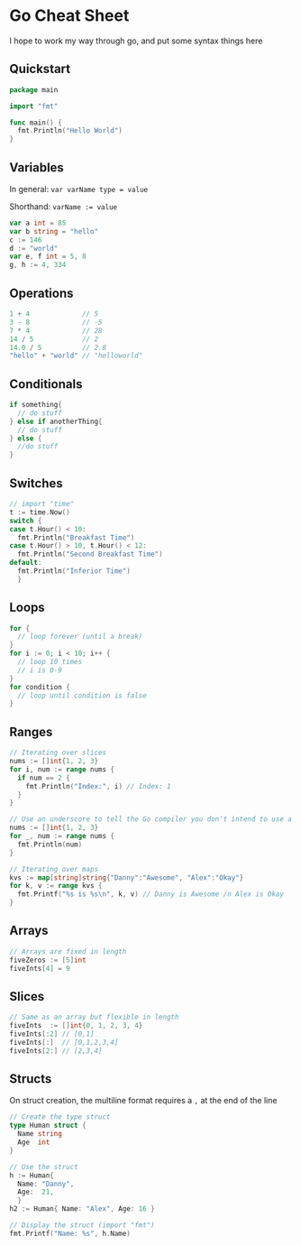 # Go Cheat Sheet

I hope to work my way through go, and put some syntax things here

## Quickstart

```go
package main

import "fmt"

func main() {
  fmt.Println("Hello World")
}
```

## Variables

In general: `var varName type = value`

Shorthand: `varName := value`

```go
var a int = 85
var b string = "hello"
c := 146
d := "world"
var e, f int = 5, 8
g, h := 4, 334
```

## Operations

```go
1 + 4             // 5
3 - 8             // -5
7 * 4             // 28
14 / 5            // 2
14.0 / 5          // 2.8
"hello" + "world" // "helloworld"
```

## Conditionals

```go
if something{
  // do stuff
} else if anotherThing{
  // do stuff
} else {
  //do stuff
}
```

## Switches

```go
// import "time"
t := time.Now()
switch {
case t.Hour() < 10:
  fmt.Println("Breakfast Time")
case t.Hour() > 10, t.Hour() < 12:
  fmt.Println("Second Breakfast Time")
default:
  fmt.Println("Inferior Time")
  }
```

## Loops

```go
for {
  // loop forever (until a break)
}
for i := 0; i < 10; i++ {
  // loop 10 times
  // i is 0-9
}
for condition {
  // loop until condition is false
}
```

## Ranges

```go
// Iterating over slices
nums := []int{1, 2, 3}
for i, num := range nums {
  if num == 2 {
    fmt.Println("Index:", i) // Index: 1
  }
}

// Use an underscore to tell the Go compiler you don't intend to use a variable.
nums := []int{1, 2, 3}
for _, num := range nums {
  fmt.Println(num)
}

// Iterating over maps
kvs := map[string]string{"Danny":"Awesome", "Alex":"Okay"}
for k, v := range kvs {
  fmt.Printf("%s is %s\n", k, v) // Danny is Awesome /n Alex is Okay
}
```

## Arrays

```go
// Arrays are fixed in length
fiveZeros := [5]int
fiveInts[4] = 9
```

## Slices

```go
// Same as an array but flexible in length
fiveInts  := []int{0, 1, 2, 3, 4}
fiveInts[:2] // [0,1]
fiveInts[:]  // [0,1,2,3,4]
fiveInts[2:] // [2,3,4]
```

## Structs

On struct creation, the multiline format requires a `,` at the end of the line

```go
// Create the type struct
type Human struct {
  Name string
  Age  int
}

// Use the struct
h := Human{
  Name: "Danny",
  Age:  21,
  }
h2 := Human{ Name: "Alex", Age: 16 }

// Display the struct (import "fmt")
fmt.Printf("Name: %s", h.Name)
```
